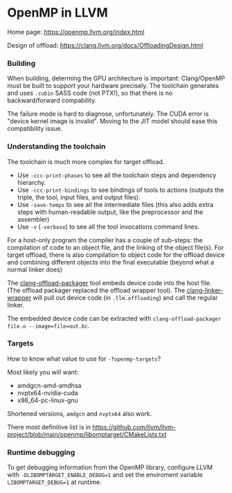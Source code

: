 # OpenMP in LLVM

Home page: https://openmp.llvm.org/index.html

Design of offload: https://clang.llvm.org/docs/OffloadingDesign.html

### Building

When building, determing the GPU architecture is important: Clang/OpenMP must be built to support your hardware precisely.
The toolchain generates and uses `.cubin` SASS code (not PTX!), so that there is no backward/forward compability.

The failure mode is hard to diagnose, unfortunately.  The CUDA error is "device kernel image is invalid".
Moving to the JIT model should ease this compatibility issue.

### Understanding the toolchain
The toolchain is much more complex for target offload.
* Use `-ccc-print-phases` to see all the toolchain steps and dependency hierarchy.
* Use `-ccc-print-bindings` to see bindings of tools to actions (outputs the triple, the tool, input files, and output files).
* Use `-save-temps` to see all the intermediate files (this also adds extra steps with human-readable output, like the preprocessor and the assembler)
* Use `-v` (`-verbose`) to see all the tool invocations command lines.

For a host-only program the compiler has a couple of sub-steps: the compilation of code to an object file, and the linking of the object file(s).
For target offload, there is also compilation to object code for the offload device and combining different objects into the final executable (beyond what a normal linker does)

The [clang-offload-packager](https://clang.llvm.org/docs/ClangOffloadPackager.html) tool embeds device code into the host file. (The offload packager replaced the offload wrapper tool).
The [clang-linker-wrapper](https://clang.llvm.org/docs/ClangLinkerWrapper.html) will pull out device code (in `.llm.offloading`) and call the regular linker.

The embedded device code can be extracted with `clang-offload-packager file.o --image=file=out.bc`.

### Targets
How to know what value to use for `-fopenmp-targets`?

Most likely you will want:

* amdgcn-amd-amdhsa
* nvptx64-nvidia-cuda
* x86_64-pc-linux-gnu

Shortened versions, `amdgcn` and `nvptx64` also work.
  

There most definitive list is in https://github.com/llvm/llvm-project/blob/main/openmp/libomptarget/CMakeLists.txt

### Runtime debugging

To get debugging information from the OpenMP library, configure LLVM with `-DLIBOMPTARGET_ENABLE_DEBUG=1` and set the enviroment variable `LIBOMPTARGET_DEBUG=1` at runtime.
